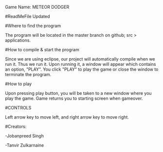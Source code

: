 Game Name: METEOR DODGER

#ReadMeFile Updated

#Where to find the program

The program will be located in the master branch on github; src > applications.

#How to compile & start the program

Since we are using eclipse, our project will automatically compile when we run it. Thus we run it. Upon running 
it, a window will appear which contains an option, "PLAY". You click "PLAY" to play the game or close the window to 
terminate the program.


#How to play

Upon pressing play button, you will be taken to a new window where you play the game. Game returns you to starting screen
when gameover. 


#CONTROLS

Left arrow key to move left, and right arrow key to move right. 


#Creators:

-Jobanpreed Singh

-Tanvir Zulkarnaine
